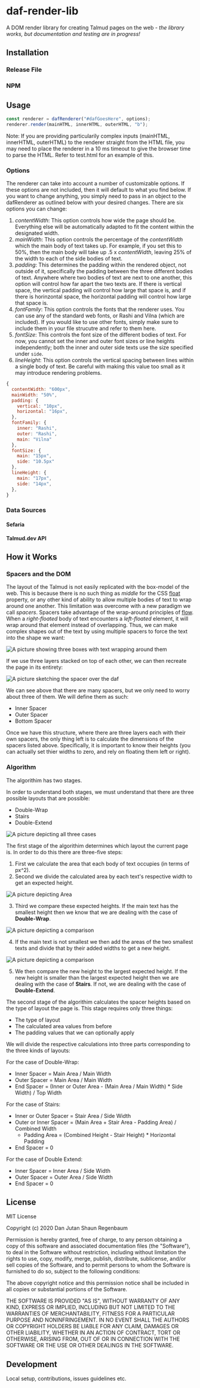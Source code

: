 # daf-render-lib

A DOM render library for creating Talmud pages on the web - *the library works, but documentation and testing are in progress!*

## Installation

### Release File

### NPM

## Usage


```javascript
const renderer = dafRenderer("#dafGoesHere", options);
renderer.render(mainHTML, innerHTML, outerHTML, "b");
```

Note: If you are providing particularily complex inputs (mainHTML, innerHTML, outerHTML) to the renderer straight from the HTML file, you may need to place the renderer in a 10 ms timeout to give the browser time to parse the HTML. Refer to test.html for an example of this.

### Options
The renderer can take into account a number of customizable options. If these options are not included, then it will default to what you find below. If you want to change anything, you simply need to pass in an object to the dafRenderer as outlined below with your desired changes.
There are six options you can change:
1. *contentWidth*: This option controls how wide the page should be. Everything else will be automatically adapted to fit the content within the designated width.
2. *mainWidth*: This option controls the percentage of the *contentWidth* which the main body of text takes up. For example, if you set this to 50%, then the main body will take up .5 x *contentWidth*, leaving 25% of the width to each of the side bodies of text.
3. *padding*: This determines the padding within the rendered object, not outside of it, specifically the padding between the three different bodies of text. Anywhere where two bodies of text are next to one another, this option will control how far apart the two texts are. If there is vertical space, the vertical padding will control how large that space is, and if there is horinzontal space, the horizontal padding will control how large that space is. 
4. *fontFamily*: This option controls the fonts that the renderer uses. You can use any of the standard web fonts, or Rashi and Vilna (which are included). If you would like to use other fonts, simply make sure to include them in your file strucutre and refer to them here. 
5. *fontSize*: This controls the font size of the different bodies of text. For now, you cannot set the inner and outer font sizes or line heights independently; both the inner and outer side texts use the size specified under `side`.
6. *lineHeight*: This option controls the vertical spacing between lines within a single body of text. Be careful with making this value too small as it may introduce rendering problems.

```javascript
{
  contentWidth: "600px",
  mainWidth: "50%",
  padding: {
    vertical: "10px",
    horizontal: "16px",
  },
  fontFamily: {
    inner: "Rashi",
    outer: "Rashi",
    main: "Vilna"
  },
  fontSize: {
    main: "15px",
    side: "10.5px"
  },
  lineHeight: {
    main: "17px",
    side: "14px",
  },
}
```

### Data Sources

#### Sefaria

#### Talmud.dev API

## How it Works

### Spacers and the DOM
The layout of the Talmud is not easily replicated with the box-model of the web. This is because there is no such thing as *middle* for the CSS [float](https://developer.mozilla.org/en-US/docs/Web/CSS/float) property, or any other kind of ability to allow multiple bodies of text to wrap around one another. This limitation was overcome with a new paradigm we call *spacers*. Spacers take advantage of the wrap-around principles of [flow](https://developer.mozilla.org/en-US/docs/Learn/CSS/CSS_layout/Normal_Flow). When a *right-floated* body of text encounters a *left-floated* element, it will wrap around that element instead of overlapping. Thus, we can make complex shapes out of the text by using multiple spacers to force the text into the shape we want:

![A picture showing three boxes with text wrapping around them](https://github.com/Jutanium/daf-render-lib/blob/master/doc-pictures/Spacers.PNG)

If we use three layers stacked on top of each other, we can then recreate the page in its entirety:

![A picture sketching the spacer over the daf](https://github.com/Jutanium/daf-render-lib/blob/master/doc-pictures/Spacers%20Together.PNG)

We can see above that there are many spacers, but we only need to worry about three of them. We will define them as such:
- Inner Spacer
- Outer Spacer
- Bottom Spacer

Once we have this structure, where there are three layers each with their own spacers, the only thing left is to calculate the dimensions of the spacers listed above. Specifically, it is important to know their heights (you can actually set thier widths to zero, and rely on floating them left or right). 


### Algorithm
The algorithim has two stages. 

In order to understand both stages, we must understand that there are three possible layouts that are possible:

- Double-Wrap
- Stairs
- Double-Extend

![A picture depicting all three cases](https://github.com/Jutanium/daf-render-lib/blob/master/doc-pictures/Three%20Cases.PNG)



The first stage of the algorithim determines which layout the current page is. In order to do this there are three-five steps:

1. First we calculate the area that each body of text occupies (in terms of px^2).
2. Second we divide the calculated area by each text's respective width to get an expected height.

![A picture depicting Area](https://github.com/Jutanium/daf-render-lib/blob/master/doc-pictures/Area%20Labels.PNG)

3. Third we compare these expected heights. If the main text has the smallest height then we know that we are dealing with the case of **Double-Wrap**.

![A picture depicting a comparison](https://github.com/Jutanium/daf-render-lib/blob/master/doc-pictures/Comparing%20Areas.PNG)

4. If the main text is not smallest we then add the areas of the two smallest texts and divide that by their added widths to get a new height.

![A picture depicting a comparison](https://github.com/Jutanium/daf-render-lib/blob/master/doc-pictures/Adding%20Areas.PNG)

5. We then compare the new height to the largest expected height. If the new height is smaller than the largest expected height then we are dealing with the case of **Stairs**. If not, we are dealing with the case of **Double-Extend**.

The second stage of the algorithim calculates the spacer heights based on the type of layout the page is.
This stage requires only three things:
- The type of layout
- The calculated area values from before
- The padding values that we can optionally apply

We will divide the respective calculations into three parts corresponding to the three kinds of layouts:


For the case of Double-Wrap:
- Inner Spacer = Main Area / Main Width
- Outer Spacer = Main Area / Main Width
- End Spacer = (Inner or Outer Area - (Main Area / Main Width) * Side Width) / Top Width


For the case of Stairs:
- Inner or Outer Spacer = Stair Area / Side Width
- Outer or Inner Spacer = (Main Area + Stair Area - Padding Area) / Combined Width
  - Padding Area = (Combined Height - Stair Height) * Horizontal Padding
- End Spacer = 0


For the case of Double Extend:
- Inner Spacer = Inner Area / Side Width
- Outer Spacer = Outer Area / Side Width
- End Spacer = 0




## License
  
MIT License

Copyright (c) 2020 Dan Jutan Shaun Regenbaum

Permission is hereby granted, free of charge, to any person obtaining a copy
of this software and associated documentation files (the "Software"), to deal
in the Software without restriction, including without limitation the rights
to use, copy, modify, merge, publish, distribute, sublicense, and/or sell
copies of the Software, and to permit persons to whom the Software is
furnished to do so, subject to the following conditions:

The above copyright notice and this permission notice shall be included in all
copies or substantial portions of the Software.

THE SOFTWARE IS PROVIDED "AS IS", WITHOUT WARRANTY OF ANY KIND, EXPRESS OR
IMPLIED, INCLUDING BUT NOT LIMITED TO THE WARRANTIES OF MERCHANTABILITY,
FITNESS FOR A PARTICULAR PURPOSE AND NONINFRINGEMENT. IN NO EVENT SHALL THE
AUTHORS OR COPYRIGHT HOLDERS BE LIABLE FOR ANY CLAIM, DAMAGES OR OTHER
LIABILITY, WHETHER IN AN ACTION OF CONTRACT, TORT OR OTHERWISE, ARISING FROM,
OUT OF OR IN CONNECTION WITH THE SOFTWARE OR THE USE OR OTHER DEALINGS IN THE
SOFTWARE.

## Development
Local setup, contributions, issues guidelines etc.


